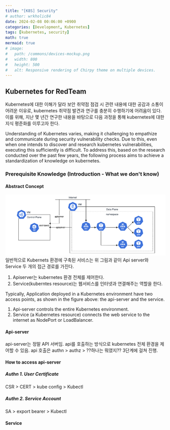 ```yaml
---
title: "[K8S] Security"
# author: wrkholic84
date: 2024-02-08 00:06:00 +0900
categories: [Development, Kubernetes]
tags: [kubernetes, security]
math: true
mermaid: true
# image:
#   path: /commons/devices-mockup.png
#   width: 800
#   height: 500
#   alt: Responsive rendering of Chirpy theme on multiple devices.
---
```


## Kubernetes for RedTeam
Kubernetes에 대한 이해가 달라
보안 취약점 점검 시 관련 내용에 대한 공감과 소통이 어려운 이유로,
kubernetes 취약점 발견과 연구를 충분히 수행하기에 어려움이 있다.
이를 위해, 지난 몇 년간 연구한 내용을 바탕으로 다음 과정을 통해 kubernetes에 대한 지식 평준화를 이루고자 한다.

Understanding of Kubernetes varies,
making it challenging to empathize and communicate during security vulnerability checks.
Due to this, even when one intends to discover and research kubernetes vulnerabilities, executing this sufficiently is difficult.
To address this, based on the research conducted over the past few years, the following process aims to achieve a standardization of knowledge on kubernetes.

### Prerequisite Knowledge (Introduction - What we don't know)
#### Abstract Concept
![00](/assets/images/posts/20221226Security/00.png)
일반적으로 Kubernets 환경에 구축된 서비스는 위 그림과 같이 Api server와 Service 두 개의 접근 경로를 가진다.  
1. Apiserver는 kubernetes 환경 전체를 제어한다.
2. Service(kuberntes resource)는 웹서비스를 인터넷과 연결해주는 역할을 한다.

Typically, Application deployed in a Kubernetes environment have two access points, as shown in the figure above: the api-server and the service.

1. Api-server controls the entire Kubernetes environment.
2. Service (a Kubernetes resource) connects the web service to the internet as NodePort or LoadBalancer.

#### Api-server
api-server는 정말 API 서버임. api를 호출하는 방식으로 kubernetes 전체 환경을 제어할 수 있음. api 호출은 authn > authz > ??하나는 뭐였지?? 3단계에 걸쳐 진행.
#### How to access api-server
##### Authn 1. User Certificate
CSR > CERT > kube config > Kubectl
##### Authn 2. Service Account
SA > export bearer > Kubectl


#### Service


